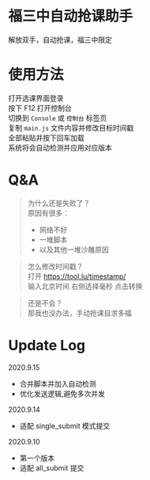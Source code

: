 # 福三中自动抢课助手
解放双手，自动抢课，福三中限定

# 使用方法
打开选课界面登录  
按下 F12 打开控制台  
切换到 `Console` 或 `控制台` 标签页  
复制 `main.js` 文件内容并修改目标时间戳  
全部粘贴并按下回车加载  
系统将会自动检测并应用对应版本  

# Q&A
>为什么还是失败了？    
>原因有很多：
>- 网络不好
>- 一堆脚本
>- 以及其他一堆沙雕原因
  
>怎么修改时间戳？  
>打开 <https://tool.lu/timestamp/>  
>输入北京时间 右侧选择毫秒 点击转换  

>还是不会？  
>那我也没办法，手动抢课自求多福  

# Update Log
2020.9.15
- 合并脚本并加入自动检测
- 优化发送逻辑,避免多次并发

2020.9.14
- 适配 single_submit 模式提交  

2020.9.10
- 第一个版本
- 适配 all_submit 提交 